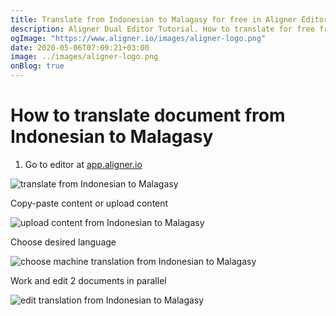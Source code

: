 ```yaml
---
title: Translate from Indonesian to Malagasy for free in Aligner Editor
description: Aligner Dual Editor Tutorial. How to translate for free from Indonesian to Malagasy. Aligner is multilingual document management platform. 
ogImage: "https://www.aligner.io/images/aligner-logo.png"
date: 2020-05-06T07:09:21+03:00
image: ../images/aligner-logo.png
onBlog: true
---
```


# How to translate document from Indonesian to Malagasy

1. Go to editor at [app.aligner.io](https://app.aligner.io "Aligner App web page")

![translate from Indonesian to Malagasy](../aligner-blank-editor.png "translate from Indonesian to Malagasy")

Copy-paste content or upload content

![upload content from Indonesian to Malagasy](../aligner-uploaded-document.png "upload content from Indonesian to Malagasy")

Choose desired language

![choose machine translation from Indonesian to Malagasy](../aligner-language-dropdown.png "choose machine translation from Indonesian to Malagasy")

Work and edit 2 documents in parallel

![edit translation from Indonesian to Malagasy](../aligner-double-sitded-editor.png "edit translation from Indonesian to Malagasy")


